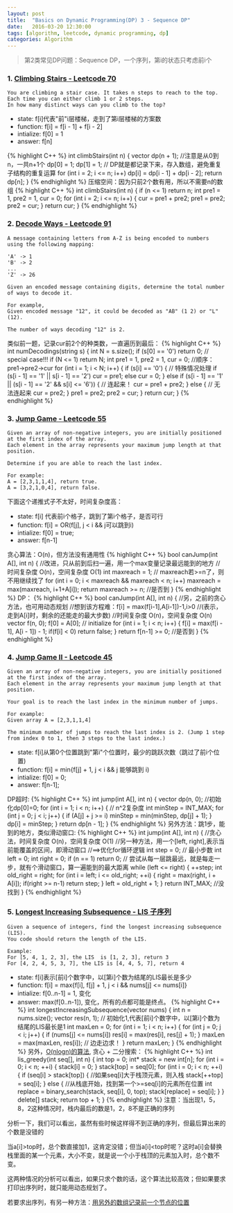 ```yaml
---
layout: post
title:  "Basics on Dynamic Programming(DP) 3 - Sequence DP"
date:   2016-03-20 12:30:00
tags: [algorithm, leetcode, dynamic programming, dp]
categories: Algorithm
---
```


> 第2类常见DP问题：Sequence DP，一个序列，第i的状态只考虑前i个

### 1. [Climbing Stairs - Leetcode 70](https://leetcode.com/problems/climbing-stairs/)

```
You are climbing a stair case. It takes n steps to reach to the top.
Each time you can either climb 1 or 2 steps.
In how many distinct ways can you climb to the top?
```

* state: f[i]代表"前"i层楼梯，走到了第i层楼梯的方案数
* function: f[i] = f[i - 1] + f[i - 2]
* intialize: f[0] = 1
* answer: f[n]

{% highlight C++ %}
int climbStairs(int n) {
  vector<int> dp(n + 1);  //注意是从0到n，一共n+1个
  dp[0] = 1;
  dp[1] = 1;
  // DP就是都记录下来，存入数组，避免重复子结构的重复运算
  for (int i = 2; i <= n; i++) dp[i] = dp[i - 1] + dp[i - 2];
  return dp[n];
}
{% endhighlight %}
压缩空间：因为只前2个数有用，所以不需要n的数组
{% highlight C++ %}
int climbStairs(int n) {
  if (n <= 1) return n;
  int pre1 = 1, pre2 = 1, cur = 0;
  for (int i = 2; i <= n; i++) {
    cur = pre1 + pre2;
    pre1 = pre2;
    pre2 = cur;
  }
  return cur;
}
{% endhighlight %}

### 2. [Decode Ways - Leetcode 91](https://leetcode.com/problems/decode-ways/)

```
A message containing letters from A-Z is being encoded to numbers using the following mapping:

'A' -> 1
'B' -> 2
...
'Z' -> 26

Given an encoded message containing digits, determine the total number of ways to decode it.

For example,
Given encoded message "12", it could be decoded as "AB" (1 2) or "L" (12).

The number of ways decoding "12" is 2.
```

类似前一题，记录cur前2个的种类数，一直遍历到最后：
{% highlight C++ %}
int numDecodings(string s) {
  int N = s.size();
  if (s[0] == '0') return 0;  // special case!!!
  if (N <= 1) return N;
  int pre1 = 1, pre2 = 1, cur = 0;  //顺序：pre1->pre2->cur
  for (int i = 1; i < N; i++) {
    if (s[i] == '0') {  // 特殊情况处理
      if (s[i - 1] == '1' || s[i - 1] == '2')
        cur = pre1;
      else
        cur = 0;
    } else if (s[i - 1] == '1' || (s[i - 1] == '2' && s[i] <= '6')) {
      // 连起来！
      cur = pre1 + pre2;
    } else {  // 无法连起来
      cur = pre2;
    }
    pre1 = pre2;
    pre2 = cur;
  }
  return cur;
}
{% endhighlight %}

### 3. [Jump Game - Leetcode 55](https://leetcode.com/problems/jump-game/)

```
Given an array of non-negative integers, you are initially positioned at the first index of the array.
Each element in the array represents your maximum jump length at that position.

Determine if you are able to reach the last index.

For example:
A = [2,3,1,1,4], return true.
A = [3,2,1,0,4], return false.
```

下面这个递推式子不太好，时间复杂度高：

* state: f[i] 代表前i个格子，跳到了第i个格子，是否可行
* function: f[i] = OR(f[j], j < i && j可以跳到i)
* intialize: f[0] = true;
* answer: f[n-1]

贪心算法：O(n)，但方法没有通用性
{% highlight C++ %}
bool canJump(int A[], int n) {
  //改进，只从前到后扫一遍，用一个max变量记录最远能到的地方
  //时间复杂度 O(n)，空间复杂度 O(1)
  int maxreach = 1;
  // maxreach若>=n了，则不用继续找了
  for (int i = 0; i < maxreach && maxreach < n; i++)
    maxreach = max(maxreach, i+1+A[i]);
  return maxreach >= n;   //是否到
}
{% endhighlight %}
DP：
{% highlight C++ %}
bool canJump(int A[], int n) {
  //另，之前的贪心方法，也可用动态规划
  //想到该方程难：f[i] = max(f[i-1],A[i-1])-1,i>0
  //(表示，走到A[i]时，剩余的还能走的最大步数)
  //时间复杂度 O(n)，空间复杂度 O(n)
  vector<int> f(n, 0);
  f[0] = A[0];  // initialize
  for (int i = 1; i < n; i++) {
    f[i] = max(f[i - 1], A[i - 1]) - 1;
    if(f[i] < 0)    return false;
  }
  return f[n-1] >= 0;   //是否到
}
{% endhighlight %}

### 4. [Jump Game II - Leetcode 45](https://leetcode.com/problems/jump-game-ii/)

```
Given an array of non-negative integers, you are initially positioned at the first index of the array.
Each element in the array represents your maximum jump length at that position.

Your goal is to reach the last index in the minimum number of jumps.

For example:
Given array A = [2,3,1,1,4]

The minimum number of jumps to reach the last index is 2. (Jump 1 step from index 0 to 1, then 3 steps to the last index.)
```
* state: f[i]从第0个位置跳到"第i"个位置时，最少的跳跃次数（跳过了前i个位置)
* function: f[i] = min{f[j] + 1, j < i && j 能够跳到 i)
* intialize: f[0] = 0;
* answer: f[n-1];

DP超时:
{% highlight C++ %}
int jump(int A[], int n) {
  vector<int> dp(n, 0);  //初始化dp[0]=0;
  for (int i = 1; i < n; i++) {  // n^2复杂度
    int minStep = INT_MAX;
    for (int j = 0; j < i; j++) {
      if (A[j] + j >= i) minStep = min(minStep, dp[j] + 1);
    }
    dp[i] = minStep;
  }
  return dp[n - 1];
}
{% endhighlight %}
另外方法：跳1步，能到的地方，类似滑动窗口:
{% highlight C++ %}
int jump(int A[], int n) {
  //贪心法，时间复杂度 O(n)，空间复杂度 O(1)
  //另一种方法，用一个[left, right],表示当前能覆盖的区间，即滑动窗口
  //==>优化for循环逻辑
  int step = 0;  // 最小步数
  int left = 0;
  int right = 0;
  if (n == 1) return 0;
  // 尝试从每一层跳最远，就是每走一步，就有个滑动窗口，算一遍能到的最大距离
  while (left <= right) {
    ++step;
    int old_right = right;
    for (int i = left; i <= old_right; ++i) {
      right = max(right, i + A[i]);
      if(right >= n-1)    return step;
    }
    left = old_right + 1;
  }
  return INT_MAX; //没找到
}
{% endhighlight %}

### 5. [Longest Increasing Subsequence - LIS 子序列](http://www.lintcode.com/en/problem/longest-increasing-subsequence/)

```
Given a sequence of integers, find the longest increasing subsequence (LIS).
You code should return the length of the LIS.

Example: 
For [5, 4, 1, 2, 3], the LIS  is [1, 2, 3], return 3
For [4, 2, 4, 5, 3, 7], the LIS is [4, 4, 5, 7], return 4
```
* state: f[i]表示[前i]个数字中，以[第i]个数为结尾的LIS最长是多少
* function: f[i] = max{f[i], f[j] + 1, j < i && nums[j] <= nums[i]}
* intialize: f[0..n-1] = 1, 变化
* answer: max(f[0..n-1]), 变化，所有的点都可能是终点。
{% highlight C++ %}
int longestIncreasingSubsequence(vector<int> nums) {
  int n = nums.size();
  vector<int> res(n, 1);  // 初始化1,代表[前i]个数字中，以[第i]个数为结尾的LIS最长是1
  int maxLen = 0;
  for (int i = 1; i < n; i++) {
    for (int j = 0; j < i; j++) {
      if (nums[j] <= nums[i]) res[i] = max(res[i], res[j] + 1);
    }
    maxLen = max(maxLen, res[i]);  // 边走边求！
  }
  return maxLen;
}
{% endhighlight %}
另外，[O(nlogn)的算法](http://blog.csdn.net/yorkcai/article/details/8651895), 贪心 + 二分搜索：
{% highlight C++ %}
int lis_greedy(int seq[], int n) {
  int top = 0;
  int* stack = new int[n];
  for (int i = 0; i < n; ++i) {
    stack[i] = 0;
  }
  stack[top] = seq[0];
  for (int i = 0; i < n; ++i) {
    if (seq[i] > stack[top]) {
      //如果seq[i]大于栈顶元素，则入栈
      stack[++top] = seq[i];
    } else {
      //从栈底开始，找到第一个>=seq[i]的元素所在位置
      int replace = binary_search(stack, seq[i], 0, top);
      stack[replace] = seq[i];
    }
  }
  delete[] stack;
  return top + 1;
}
{% endhighlight %}
注意：当出现1，5，8，2这种情况时，栈内最后的数是1，2，8不是正确的序列

分析一下，我们可以看出，虽然有些时候这样得不到正确的序列，但最后算出来的个数是没错的

当a[i]>top时，总个数直接加1，这肯定没错；但当a[i]<top时呢？这时a[i]会替换栈里面的某一个元素，大小不变，就是说一个小于栈顶的元素加入时，总个数不变。

这两种情况的分析可以看出，如果只求个数的话，这个算法比较高效；但如果要求打印出序列时，就只能用动态规划了。

若要求出序列，有另一种方法：[用另外的数组记录前一个节点的位置](http://prismoskills.appspot.com/lessons/Dynamic_Programming/Chapter_06_-_Max_increasing_subsequence.jsp)
